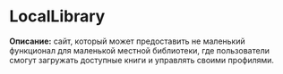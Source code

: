 # LocalLibrary

**Описание:** сайт, который может предоставить не маленький функционал для маленькой местной библиотеки, где пользователи смогут загружать доступные книги и управлять своими профилями.